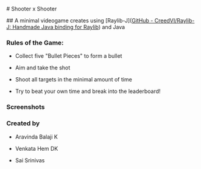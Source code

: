 # Shooter x Shooter

## A minimal videogame creates using [Raylib-J]([GitHub - CreedVI/Raylib-J: Handmade Java binding for Raylib](https://github.com/CreedVI/Raylib-J)) and Java

### Rules of the Game:

- Collect five "Bullet Pieces" to form a bullet
  
- Aim and take the shot
  
- Shoot all targets in the minimal amount of time
  
- Try to beat your own time and break into the leaderboard!

### Screenshots  

### Created by

- Aravinda Balaji K
  
- Venkata Hem DK
  
- Sai Srinivas
